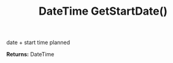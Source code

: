 ﻿---
uid: crmscript_ref_NSAppointmentSyncData_GetStartDate
title: DateTime GetStartDate()
intellisense: NSAppointmentSyncData.GetStartDate
keywords: NSAppointmentSyncData, GetStartDate
so.topic: reference
---

date + start time planned

**Returns:** DateTime


